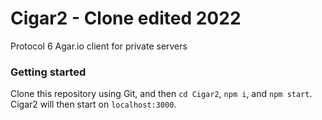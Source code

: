 # Cigar2  - Clone edited 2022
Protocol 6 Agar.io client for private servers

### Getting started

Clone this repository using Git, and then `cd Cigar2`, `npm i`, and `npm start`. Cigar2 will then start on `localhost:3000`.
